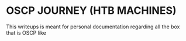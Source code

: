 # OSCP JOURNEY (HTB MACHINES)
This writeups is meant for personal documentation regarding all the box that is OSCP like
